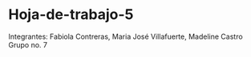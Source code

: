 # Hoja-de-trabajo-5

Integrantes: Fabiola Contreras, Maria José Villafuerte, Madeline Castro 
Grupo no. 7
